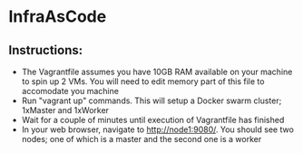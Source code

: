 # InfraAsCode

## Instructions:

-	The Vagrantfile assumes you have 10GB RAM available on your machine to spin up 2 VMs. You will need to edit memory part of this file to accomodate you machine  
-	Run "vagrant up" commands. This will setup a Docker swarm cluster; 1xMaster and 1xWorker
-	Wait for a couple of minutes until execution of Vagrantfile has finished
-	In your web browser, navigate to <a href="http://node1:9080/">http://node1:9080/</a>. You should see two nodes; one of which is a master and the second one is a worker